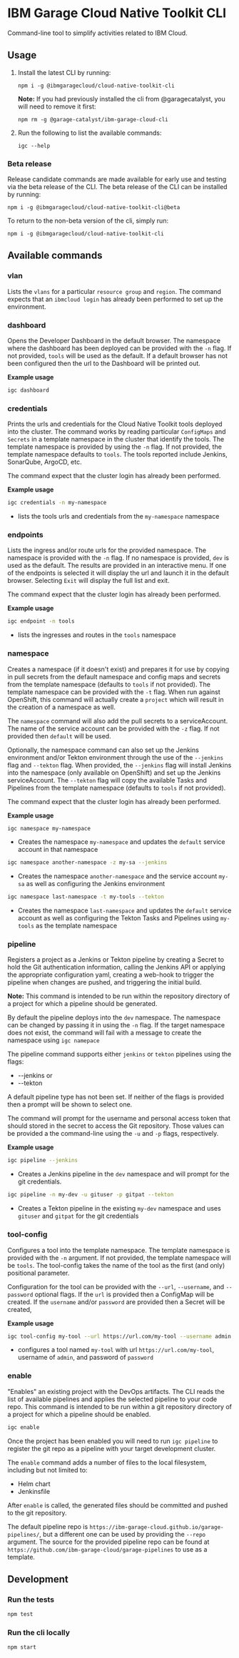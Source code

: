 # IBM Garage Cloud Native Toolkit CLI

Command-line tool to simplify activities related to IBM Cloud.

## Usage

1. Install the latest CLI by running:

    ```
    npm i -g @ibmgaragecloud/cloud-native-toolkit-cli
    ```

    **Note:** If you had previously installed the cli from @garagecatalyst, you will need to remove it first:

    ```
    npm rm -g @garage-catalyst/ibm-garage-cloud-cli
    ```
   
2. Run the following to list the available commands:

    ```
    igc --help
    ```
   
### Beta release

Release candidate commands are made available for early use and testing via the beta release
of the CLI. The beta release of the CLI can be installed by running:

```
npm i -g @ibmgaragecloud/cloud-native-toolkit-cli@beta
```

To return to the non-beta version of the cli, simply run:

```
npm i -g @ibmgaragecloud/cloud-native-toolkit-cli
```

## Available commands

### vlan

Lists the `vlans` for a particular `resource group` and `region`. The command
expects that an `ibmcloud login` has already been performed to set up the
environment.

### dashboard

Opens the Developer Dashboard in the default browser. The namespace where the dashboard has been
deployed can be provided with the `-n` flag. If not provided, `tools` will be used as the default.
If a default browser has not been configured then the url to the Dashboard will be printed out.

**Example usage**

```bash
igc dashboard
```

### credentials

Prints the urls and credentials for the Cloud Native Toolkit tools deployed into the cluster. The
command works by reading particular `ConfigMaps` and `Secrets` in a template namespace in the cluster 
that identify the tools. The template namespace is provided by using the `-n` flag. If not provided,
the template namespace defaults to `tools`. The tools reported include Jenkins, SonarQube, ArgoCD, etc.

The command expect that the cluster login has already been performed.

**Example usage**

```bash
igc credentials -n my-namespace
```

- lists the tools urls and credentials from the `my-namespace` namespace

### endpoints

Lists the ingress and/or route urls for the provided namespace. The namespace is provided
with the `-n` flag. If no namespace is provided, `dev` is used as the default. The results are 
provided in an interactive menu. If one of the endpoints is selected it will display the url and
launch it in the default browser. Selecting `Exit` will display the full list and exit.

The command expect that the cluster login has already been performed.

**Example usage**

```bash
igc endpoint -n tools
```

- lists the ingresses and routes in the `tools` namespace

### namespace

Creates a namespace (if it doesn't exist) and prepares it for use by copying in
pull secrets from the default namespace and config maps and secrets from the 
template namespace (defaults to `tools` if not provided). The template namespace
can be provided with the `-t` flag. When run against OpenShift, this command will
actually create a `project` which will result in the creation of a namespace as well.

The `namespace` command will also add the pull secrets to a serviceAccount. The name
of the service account can be provided with the `-z` flag. If not provided then `default`
will be used.

Optionally, the namespace command can also set up the Jenkins environment and/or Tekton
environment through the use of the `--jenkins` flag and `--tekton` flag. When provided,
the `--jenkins` flag will install Jenkins into the namespace (only available on OpenShift)
and set up the Jenkins serviceAccount. The `--tekton` flag will copy the available Tasks
and Pipelines from the template namespace (defaults to `tools` if not provided).

The command expect that the cluster login has already been performed.

**Example usage**

```bash
igc namespace my-namespace
```

- Creates the namespace `my-namespace` and updates the `default` service account in 
that namespace

```bash
igc namespace another-namespace -z my-sa --jenkins
```

- Creates the namespace `another-namespace` and the service account `my-sa` as
well as configuring the Jenkins environment

```bash
igc namespace last-namespace -t my-tools --tekton
```

- Creates the namespace `last-namespace` and updates the `default` service account
as well as configuring the Tekton Tasks and Pipelines using `my-tools` as the template
namespace 

### pipeline

Registers a project as a Jenkins or Tekton pipeline by creating a Secret to hold 
the Git authentication information, calling the Jenkins API or applying the appropriate
configuration yaml, creating a web-hook to trigger the pipeline when changes are pushed,
and triggering the initial build. 

**Note:** This command is intended to be run within the repository directory of a project for 
which a pipeline should be generated.

By default the pipeline deploys into the `dev` namespace. The namespace can be changed by passing
it in using the `-n` flag. If the target namespace does not exist, the command will fail with a
message to create the namespace using `igc namepace`

The pipeline command supports either `jenkins` or `tekton` pipelines using the flags:

- --jenkins or
- --tekton
 
A default pipeline type has not been set. If neither of the flags is provided then a prompt will
be shown to select one. 

The command will prompt for the username and personal access token that should stored in
the secret to access the Git repository. Those values can be provided a the command-line using the
`-u` and `-p` flags, respectively.

**Example usage**

```bash
igc pipeline --jenkins
```

- Creates a Jenkins pipeline in the `dev` namespace and will prompt for the git credentials.

```bash
igc pipeline -n my-dev -u gituser -p gitpat --tekton
```

- Creates a Tekton pipeline in the existing `my-dev` namespace and uses `gituser` and `gitpat`
for the git credentials

### tool-config

Configures a tool into the template namespace. The template namespace is provided with the `-n`
argument. If not provided, the template namespace will be `tools`. The tool-config takes the 
name of the tool as the first (and only) positional parameter. 

Configuration for the tool
can be provided with the `--url`, `--username`, and `--password` optional flags. If the `url`
is provided then a ConfigMap will be created. If the `username` and/or `password` are provided
then a Secret will be created,

**Example usage**

```bash
igc tool-config my-tool --url https://url.com/my-tool --username admin --password password
```

- configures a tool named `my-tool` with url `https://url.com/my-tool`, username of `admin`, and 
password of `password`

### enable

"Enables" an existing project with the DevOps artifacts. The CLI reads the
 list of
 available pipelines and applies the selected pipeline to your code repo. This
  command is
  intended to be run within a git repository directory of a project for
which a pipeline should be enabled.
```bash
igc enable
```

Once the project has been enabled you will need to run `igc pipeline` to
 register the git repo as a pipeline with your target development cluster.

The `enable` command adds a number of files to the local filesystem, including but not limited to:

- Helm chart
- Jenkinsfile

After `enable` is called, the generated files should be committed and pushed to the git repository.

The default pipeline repo is `https://ibm-garage-cloud.github.io/garage-pipelines/`, but a different one can be used by providing the `--repo` argument.  The source for the provided pipeline repo can be found at `https://github.com/ibm-garage-cloud/garage-pipelines` to use as a template.

## Development

### Run the tests

```bash
npm test
```

### Run the cli locally

```bash
npm start
```
